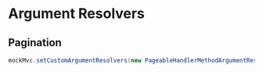 # Argument Resolvers

## Pagination

```java
mockMvc.setCustomArgumentResolvers(new PageableHandlerMethodArgumentResolver())
```

